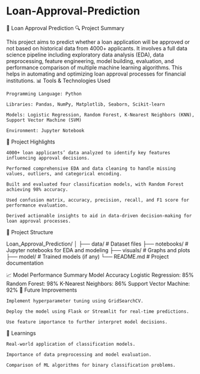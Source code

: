 # Loan-Approval-Prediction

📌 Loan Approval Prediction
🔍 Project Summary

This project aims to predict whether a loan application will be approved or not based on historical data from 4000+ applicants. It involves a full data science pipeline including exploratory data analysis (EDA), data preprocessing, feature engineering, model building, evaluation, and performance comparison of multiple machine learning algorithms. This helps in automating and optimizing loan approval processes for financial institutions.
📊 Tools & Technologies Used

    Programming Language: Python

    Libraries: Pandas, NumPy, Matplotlib, Seaborn, Scikit-learn

    Models: Logistic Regression, Random Forest, K-Nearest Neighbors (KNN), Support Vector Machine (SVM)

    Environment: Jupyter Notebook

🚀 Project Highlights

    4000+ loan applicants’ data analyzed to identify key features influencing approval decisions.

    Performed comprehensive EDA and data cleaning to handle missing values, outliers, and categorical encoding.

    Built and evaluated four classification models, with Random Forest achieving 98% accuracy.

    Used confusion matrix, accuracy, precision, recall, and F1 score for performance evaluation.

    Derived actionable insights to aid in data-driven decision-making for loan approval processes.

📁 Project Structure

Loan_Approval_Prediction/
│
├── data/                    # Dataset files
├── notebooks/               # Jupyter notebooks for EDA and modeling
├── visuals/                 # Graphs and plots
├── model/                   # Trained models (if any)
└── README.md                # Project documentation

📈 Model Performance Summary
Model	Accuracy
Logistic Regression:	85%
Random Forest:	98%
K-Nearest Neighbors:	86%
Support Vector Machine:	92%
📌 Future Improvements

    Implement hyperparameter tuning using GridSearchCV.

    Deploy the model using Flask or Streamlit for real-time predictions.

    Use feature importance to further interpret model decisions.

🧠 Learnings

    Real-world application of classification models.

    Importance of data preprocessing and model evaluation.

    Comparison of ML algorithms for binary classification problems.
